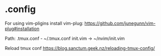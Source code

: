 # .config

For using vim-pligins install vim-plug:
https://github.com/junegunn/vim-plug#installation

Path:
.tmux.conf - ~/.tmux.conf
init.vim -> ~/nvim/init.vim


Reload tmux conf
https://blog.sanctum.geek.nz/reloading-tmux-config/
